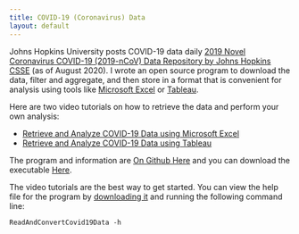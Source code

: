 ```yaml
---
title: COVID-19 (Coronavirus) Data
layout: default
---
```

Johns Hopkins University posts COVID-19 data daily [2019 Novel Coronavirus COVID-19 (2019-nCoV) Data Repository by Johns Hopkins CSSE](https://github.com/CSSEGISandData/COVID-19) (as of August 2020). I wrote an open source program to download the data, filter and aggregate, and then store in a format that is convenient for analysis using tools like [Microsoft Excel](https://www.microsoft.com/microsoft/excel) or [Tableau](https://www.tableau.com/).

Here are two video tutorials on how to retrieve the data and perform your own analysis:

* [Retrieve and Analyze COVID-19 Data using Microsoft Excel](https://youtu.be/W-NF39ttIr4)
* [Retrieve and Analyze COVID-19 Data using Tableau](https://youtu.be/T1q-e_KaEBg)

The program and information are [On Github Here](https://github.com/FileMeta/ReadAndConvertCovid19Data) and you can download the executable [Here](https://github.com/FileMeta/ReadAndConvertCovid19Data/releases).

The video tutorials are the best way to get started. You can view the help file for the program by [downloading it](https://github.com/FileMeta/ReadAndConvertCovid19Data/releases) and running the following command line:

```
ReadAndConvertCovid19Data -h
```


